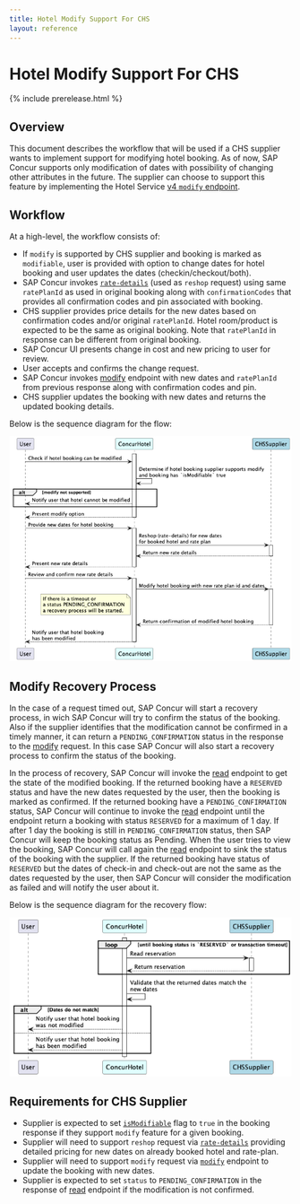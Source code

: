 ```yaml
---
title: Hotel Modify Support For CHS
layout: reference
---
```


# Hotel Modify Support For CHS

{% include prerelease.html %}

## Overview

This document describes the workflow that will be used if a CHS supplier wants to implement support for modifying hotel booking. As of now, SAP Concur supports only modification of dates with possibility of changing other attributes in the future. The supplier can choose to support this feature by implementing the Hotel Service [v4 `modify` endpoint](./v4.endpoints.html#modify-). 

## Workflow

At a high-level, the workflow consists of:

- If `modify` is supported by CHS supplier and booking is marked as `modifiable`, user is provided with option to change dates for hotel booking and user updates the dates (checkin/checkout/both).
- SAP Concur invokes [`rate-details`](./v4.endpoints.html#rate-details-)  (used as `reshop` request) using same `ratePlanId` as used in original booking along with `confirmationCodes` that provides all confirmation codes and pin associated with booking.
- CHS supplier provides price details for the new dates based on confirmation codes and/or original `ratePlanId`. Hotel room/product is expected to be the same as original booking. Note that `ratePlanId` in response can be different from original booking.
- SAP Concur UI presents change in cost and new pricing to user for review. 
- User accepts and confirms the change request. 
- SAP Concur invokes [modify](./v4.endpoints.html#modify-) endpoint with new dates and `ratePlanId` from previous response along with confirmation codes and pin.
- CHS supplier updates the booking with new dates and returns the updated booking details.

Below is the sequence diagram for the flow:

![Modify process](images/diagrams/hotel_modify.png)

## Modify Recovery Process

In the case of a request timed out, SAP Concur will start a recovery process, in wich SAP Concur will try to confirm the status of the booking.
Also if the supplier identifies that the modification cannot be confirmed in a timely manner, it can return a `PENDING_CONFIRMATION` status in the response to the [modify](./v4.endpoints.html#modify-) request. In this case SAP Concur will also start a recovery process to confirm the status of the booking.

In the process of recovery, SAP Concur will invoke the [read](./v4.endpoints.html#read-) endpoint to get the state of the modified booking. If the returned booking have a `RESERVED` status and have the new dates requested by the user, then the booking is marked as confirmed. If the returned booking have a `PENDING_CONFIRMATION` status, SAP Concur will continue to invoke the [read](./v4.endpoints.html#read-) endpoint until the endpoint return a booking with status `RESERVED` for a maximum of 1 day.
If after 1 day the booking is still in `PENDING_CONFIRMATION` status, then SAP Concur will keep the booking status as Pending. When the user tries to view the booking, SAP Concur will call again the [read](./v4.endpoints.html#read-) endpoint to sink the status of the booking with the supplier.
If the returned booking have status of `RESERVED` but the dates of check-in and check-out are not the same as the dates requested by the user, then SAP Concur will consider the modification as failed and will notify the user about it.

Below is the sequence diagram for the recovery flow:

![Modify Recovery Process](images/diagrams/hotel_modify_recover.png)

## Requirements for CHS Supplier

- Supplier is expected to set [`isModifiable`](./v4.schemas.html#-hotelbooking) flag to `true` in the booking response if they support `modify` feature for a given booking.
- Supplier will need to support `reshop` request via [`rate-details`](./v4.endpoints.html#rate-details-) providing detailed pricing for new dates on already booked hotel and rate-plan.  
- Supplier will need to support `modify` request via [`modify`](./v4.endpoints.html#modify-) endpoint to update the booking with new dates.
- Supplier is expected to set `status` to `PENDING_CONFIRMATION` in the response of [read](./v4.endpoints.html#read-) endpoint if the modification is not confirmed.

